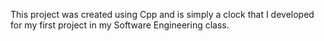 This project was created using Cpp and is simply a clock that I developed for my first project in my Software Engineering class.
